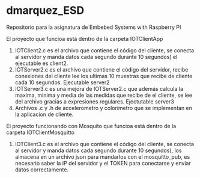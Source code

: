 # dmarquez_ESD
Repositorio para la asignatura de Embebed Systems with Raspberry PI

El proyecto que funcioa está dentro de la carpeta IOTClientApp
  1. IOTClient2.c es el archivo que contiene el código del cliente, se conecta al servidor y manda datos cada segundo durante 10 segundos) el ejecutable es client2.
  2. IOTServer2.c es el archivo que contiene el código del servidor, recibe conexiones del cliente lee los ultimas 10 muestras que recibe de cliente cada 10 segundos. Ejecutable server2
  3. IOTServer3.c es una mejora de IOTServer2.c que además calcula la maxima, minima y media de las medidas que recibe de el cliente, se lee del archivo gracias a expresiones regulares. Ejectutable server3
  4. Archivos .c y .h de accelerometro y colorimetro que se implementan en la aplicacion de cliente.


El proyecto funcionando con Mosquito que funcioa está dentro de la carpeta IOTClientMosquitto
  1. IOTClient3.c es el archivo que contiene el código del cliente, se conecta al servidor y manda datos cada segundo durante 10 segundos), los almacena en un archivo json para mandarlos con el mosquitto_pub, es necesario saber la IP del servidor y el TOKEN para conectarse y enviar datos correctamente.
